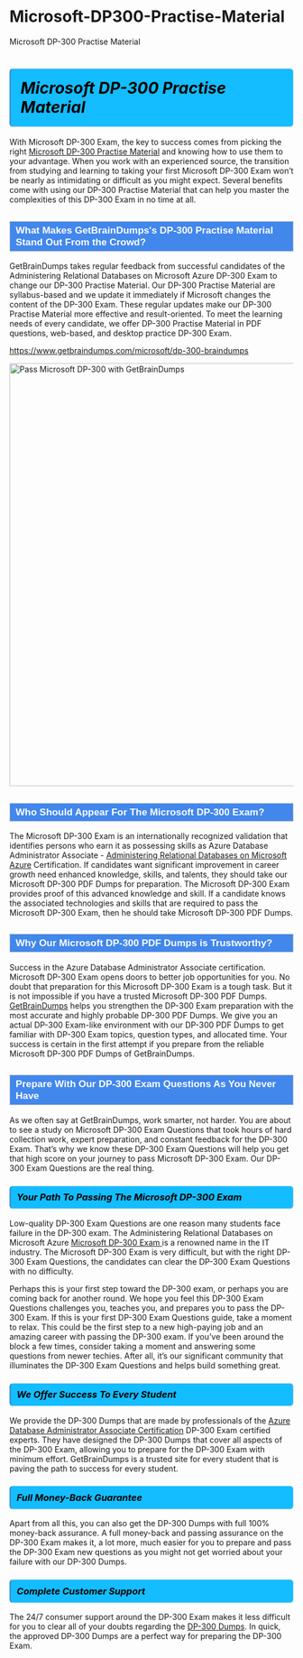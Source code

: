 # Microsoft-DP300-Practise-Material
Microsoft DP-300 Practise Material
<h1><strong><span style="display: block; color: #000000; background: #14BDFF; border: 0.5px solid #AED6F1; border-left: 3px solid #3498DB; padding: .6em; border-radius: 6px;">                     <em>Microsoft DP-300 <span class="exam_variation">Practise Material</span> </em>                </span></strong>            </h1>                        <p>With Microsoft DP-300 Exam, the key to success comes from picking the right <a href="https://www.getbraindumps.com/microsoft/dp-300-braindumps">Microsoft DP-300 <span class="exam_variation">Practise Material</span></a> and             knowing how to use them to your advantage.             When you work with an experienced source, the transition from studying and learning to taking your first Microsoft DP-300 Exam             won’t be nearly as intimidating or difficult as you might expect. Several benefits come with using our DP-300 <span class="exam_variation">Practise Material</span> that can             help you master the complexities of this DP-300 Exam in no time at all.</p>                        <h2 style="background: #4287ec; border: 1px solid #cccccc; padding: 5px 10px;">                <span style="color: #ffffff;">                    <span style="font-size: 11pt;">                        <span style="line-height: normal;">                            <span style="font-family: Calibri,sans-serif;">                                <strong>                                    <span style="font-size: 13.0pt;">What Makes GetBrainDumps's DP-300 <span class="exam_variation">Practise Material</span> Stand Out From the Crowd?</span>                                </strong>                            </span>                        </span>                    </span>                </span>            </h2>                        <p>GetBrainDumps takes regular feedback from successful candidates of the Administering Relational Databases on Microsoft Azure DP-300 Exam to change             our DP-300 <span class="exam_variation">Practise Material</span>. Our DP-300 <span class="exam_variation">Practise Material</span> are syllabus-based and we update it immediately if Microsoft changes             the content of the DP-300 Exam.             These regular updates make our DP-300 <span class="exam_variation">Practise Material</span> more effective and result-oriented. To meet the learning needs of every candidate,             we offer DP-300 <span class="exam_variation">Practise Material</span> in PDF questions, web-based, and desktop practice DP-300 Exam.</p>                                    <p><a href="https://www.getbraindumps.com/microsoft/dp-300-braindumps">https://www.getbraindumps.com/microsoft/dp-300-braindumps</a></p>                        <p><a href="https://www.getbraindumps.com/"><img src="https://www.getbraindumps.com/images/get-updated-exam-questions-with-discount-getbraindumps.jpg" class="postImage" alt="Pass Microsoft DP-300 with GetBrainDumps" width="750"></a></p>                                        <h2 style="background: #4287ec; border: 1px solid #cccccc; padding: 5px 10px;">                <span style="color: #ffffff;">                    <span style="font-size: 11pt;">                        <span style="line-height: normal;">                            <span style="font-family: Calibri,sans-serif;">                                <strong>                                    <span style="font-size: 13.0pt;">Who Should Appear For The Microsoft DP-300 Exam?</span>                                </strong>                            </span>                        </span>                    </span>                </span>            </h2>                        <p>The Microsoft DP-300 Exam is an internationally recognized validation that identifies persons who earn it as possessing skills as             Azure Database Administrator Associate - <a href="https://www.getbraindumps.com/microsoft/dp-300-braindumps">Administering Relational Databases on Microsoft Azure</a> Certification. If candidates want significant improvement in             career growth need enhanced knowledge, skills, and talents, they should take our Microsoft DP-300 <span class="exam_variation2">PDF Dumps</span> for preparation.             The Microsoft DP-300 Exam provides proof of this advanced knowledge and skill. If a candidate knows the associated technologies and skills             that are required to pass the Microsoft DP-300 Exam, then he should take Microsoft DP-300 <span class="exam_variation2">PDF Dumps</span>.</p>                        <h2 style="background: #4287ec; border: 1px solid #cccccc; padding: 5px 10px;">                <span style="color: #ffffff;">                    <span style="font-size: 11pt;">                        <span style="line-height: normal;">                            <span style="font-family: Calibri,sans-serif;">                                <strong>                                    <span style="font-size: 13.0pt;">Why Our Microsoft DP-300 <span class="exam_variation2">PDF Dumps</span> is Trustworthy?</span>                                </strong>                            </span>                        </span>                    </span>                </span>            </h2>                        <p>Success in the Azure Database Administrator Associate certification. Microsoft DP-300 Exam opens doors to better job opportunities for you.             No doubt that preparation for this Microsoft DP-300 Exam is a tough task. But it is not impossible if you have a trusted Microsoft DP-300 <span class="exam_variation2">PDF Dumps</span>.             <a href="https://www.getbraindumps.com/">GetBrainDumps</a> helps you strengthen the DP-300 Exam preparation with the most accurate and highly probable DP-300 <span class="exam_variation2">PDF Dumps</span>. We give you an             actual DP-300 Exam-like environment with our DP-300 <span class="exam_variation2">PDF Dumps</span> to get familiar with DP-300 Exam topics, question types, and allocated time.             Your success is certain in the first attempt if you prepare from the reliable Microsoft DP-300 <span class="exam_variation2">PDF Dumps</span> of GetBrainDumps.</p>                        <h2 style="background: #4287ec; border: 1px solid #cccccc; padding: 5px 10px;">                <span style="color: #ffffff;">                    <span style="font-size: 11pt;">                        <span style="line-height: normal;">                            <span style="font-family: Calibri,sans-serif;">                                <strong>                                    <span style="font-size: 13.0pt;">Prepare With Our DP-300 <span class="exam_variation3">Exam Questions</span> As You Never Have</span>                                </strong>                            </span>                        </span>                    </span>                </span>            </h2>                        <p>As we often say at GetBrainDumps, work smarter, not harder. You are about to see a study on Microsoft DP-300 <span class="exam_variation3">Exam Questions</span> that took hours of hard collection work,             expert preparation, and constant feedback for the DP-300 Exam. That’s why we know these DP-300 <span class="exam_variation3">Exam Questions</span> will help you get that high score on your             journey to pass Microsoft DP-300 Exam. Our DP-300 <span class="exam_variation3">Exam Questions</span> are the real thing.</p>                        <h3>                <strong>                    <span style="display: block; color: #000000; background: #14BDFF; border: 0.5px solid #AED6F1; border-left: 3px solid #3498DB; padding: .6em; border-radius: 6px;">                        <em>Your Path To Passing The Microsoft DP-300 Exam</em>                    </span>                </strong>            </h3>                        <p>Low-quality DP-300 <span class="exam_variation3">Exam Questions</span> are one reason many students face failure in the DP-300 exam. The Administering Relational Databases on Microsoft Azure <a href="https://www.getbraindumps.com/microsoft-braindumps.html">Microsoft DP-300 Exam </a>             is a renowned name in the IT industry. The Microsoft DP-300 Exam is very difficult, but with the right DP-300 <span class="exam_variation3">Exam Questions</span>, the candidates can clear the             DP-300 <span class="exam_variation3">Exam Questions</span> with no difficulty.</p>                        <p>Perhaps this is your first step toward the DP-300 exam, or perhaps you are coming back for another round. We hope you feel this             DP-300 <span class="exam_variation3">Exam Questions</span> challenges you,             teaches you, and prepares you to pass the DP-300 Exam. If this is your first DP-300 <span class="exam_variation3">Exam Questions</span> guide, take a moment to relax. This could be the first step to             a new high-paying job and an amazing career with passing the DP-300 exam. If you’ve been around the block a few times, consider taking a moment and             answering some questions from newer techies. After all, it’s our significant community that illuminates the DP-300 <span class="exam_variation3">Exam Questions</span> and helps build something great.</p>                        <h3>                <strong>                    <span style="display: block; color: #000000; background: #14BDFF; border: 0.5px solid #AED6F1; border-left: 3px solid #3498DB; padding: .6em; border-radius: 6px;">                        <em>We Offer Success To Every Student</em>                    </span>                </strong>            </h3>                        <p>We provide the DP-300 <span class="exam_variation4">Dumps</span> that are made by professionals of the <a href="https://www.getbraindumps.com/microsoft/azure-database-administrator-associate-braindumps.html">Azure Database Administrator Associate Certification</a> DP-300 Exam certified experts.             They have designed the DP-300 <span class="exam_variation4">Dumps</span> that cover all aspects of the DP-300 Exam, allowing you to prepare for the            DP-300 Exam with minimum effort.             GetBrainDumps is a trusted site for every student that is paving the path to success for every student.</p>                        <h3>                <strong>                    <span style="display: block; color: #000000; background: #14BDFF; border: 0.5px solid #AED6F1; border-left: 3px solid #3498DB; padding: .6em; border-radius: 6px;">                        <em>Full Money-Back Guarantee</em>                    </span>                </strong>            </h3>                        <p>Apart from all this, you can also get the DP-300 <span class="exam_variation4">Dumps</span> with full 100% money-back assurance. A full money-back and passing assurance on             the DP-300 Exam makes it,             a lot more, much easier for you to prepare and pass the DP-300 Exam new questions as you might             not get worried about your failure with our DP-300 <span class="exam_variation4">Dumps</span>.</p>                                    <h3>                <strong>                    <span style="display: block; color: #000000; background: #14BDFF; border: 0.5px solid #AED6F1; border-left: 3px solid #3498DB; padding: .6em; border-radius: 6px;">                        <em>Complete Customer Support</em>                    </span>                </strong>            </h3>                        <p>The 24/7 consumer support around the DP-300 Exam makes it less difficult for you to clear all of your doubts regarding the <a href="https://www.getbraindumps.com/microsoft/dp-300-braindumps">DP-300 <span class="exam_variation4">Dumps</span></a>. In quick,             the approved DP-300 <span class="exam_variation4">Dumps</span> are a perfect way for preparing the DP-300 Exam.</p>                    
